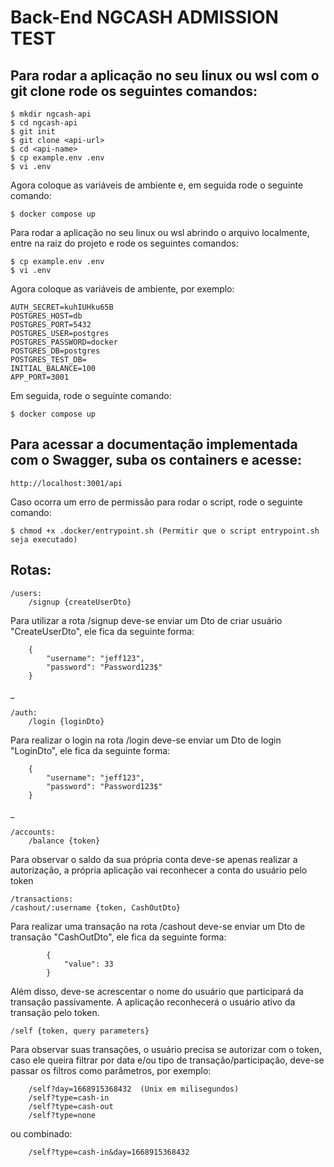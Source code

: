 # Back-End NGCASH ADMISSION TEST

## Para rodar a aplicação no seu linux ou wsl com o git clone rode os seguintes comandos:

    $ mkdir ngcash-api
    $ cd ngcash-api
    $ git init
    $ git clone <api-url>
    $ cd <api-name>
    $ cp example.env .env
    $ vi .env
Agora coloque as variáveis de ambiente e, em seguida rode o seguinte comando:
    
    $ docker compose up

Para rodar a aplicação no seu linux ou wsl abrindo o arquivo localmente, entre na raiz do projeto e rode os seguintes comandos:

    $ cp example.env .env
    $ vi .env

Agora coloque as variáveis de ambiente, por exemplo:

    AUTH_SECRET=kuhIUHku65B
    POSTGRES_HOST=db
    POSTGRES_PORT=5432
    POSTGRES_USER=postgres
    POSTGRES_PASSWORD=docker
    POSTGRES_DB=postgres
    POSTGRES_TEST_DB=
    INITIAL_BALANCE=100
    APP_PORT=3001

Em seguida, rode o seguinte comando:

    $ docker compose up

## Para acessar a documentação implementada com o Swagger, suba os containers e acesse:

    http://localhost:3001/api

Caso ocorra um erro de permissão para rodar o script, rode o seguinte comando:

    $ chmod +x .docker/entrypoint.sh (Permitir que o script entrypoint.sh seja executado)

## Rotas:

    /users:
        /signup {createUserDto}

Para utilizar a rota /signup deve-se enviar um Dto de criar usuário "CreateUserDto",
ele fica da seguinte forma:
	
		{
			"username": "jeff123",
			"password": "Password123$"
		}
_

    /auth:
        /login {loginDto}

Para realizar o login na rota /login deve-se enviar um Dto de login "LoginDto",
ele fica da seguinte forma:
		
		{
			"username": "jeff123",
			"password": "Password123$"
		}
_

    /accounts:
        /balance {token}

Para observar o saldo da sua própria conta deve-se apenas realizar a autorização,
a própria aplicação vai reconhecer a conta do usuário pelo token

    /transactions:
    /cashout/:username {token, CashOutDto}
Para realizar uma transação na rota /cashout deve-se enviar um Dto de transação "CashOutDto",
ele fica da seguinte forma:

			{
				"value": 33
			}

Além disso, deve-se acrescentar o nome do usuário que participará da transação passivamente.
A aplicação reconhecerá o usuário ativo da transação pelo token.

	/self {token, query parameters}
Para observar suas transações, o usuário precisa se autorizar com o token,
caso ele queira filtrar por data e/ou tipo de transação/participação, deve-se passar os filtros
como parâmetros, por exemplo:
		
		/self?day=1668915368432  (Unix em milisegundos)
		/self?type=cash-in
		/self?type=cash-out
		/self?type=none

ou combinado:

		/self?type=cash-in&day=1668915368432